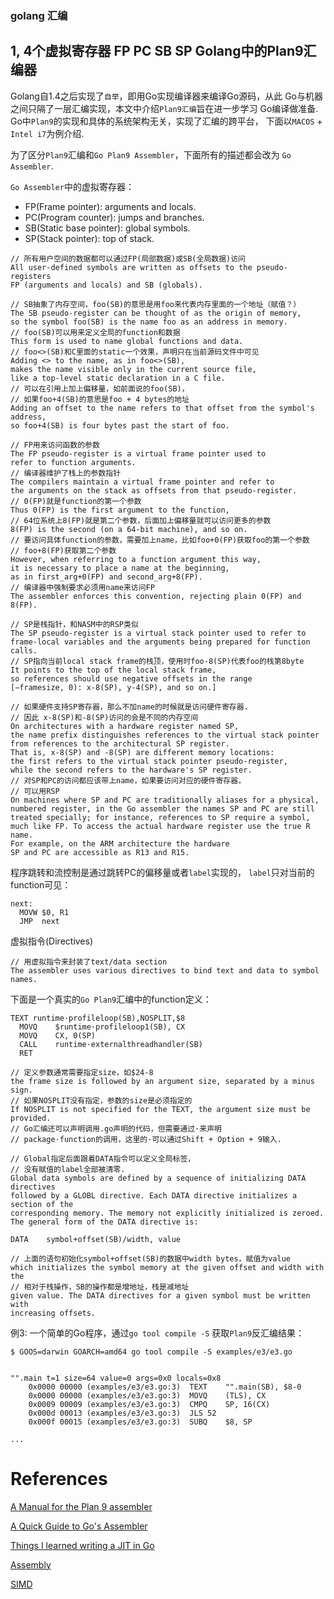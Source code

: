 ### golang 汇编
1, 4个虚拟寄存器  FP PC SB SP
Golang中的Plan9汇编器
-----------------

Golang自1.4之后实现了`自举`，即用Go实现编译器来编译Go源码，从此
Go与机器之间只隔了一层汇编实现，本文中介绍`Plan9汇编`旨在进一步学习
Go编译做准备. Go中`Plan9`的实现和具体的系统架构无关，实现了汇编的跨平台，
下面以`MACOS` + `Intel i7`为例介绍.

为了区分`Plan9`汇编和`Go Plan9 Assembler`，下面所有的描述都会改为
`Go Assembler`.

`Go Assembler`中的虚拟寄存器：

* FP(Frame pointer): arguments and locals.
* PC(Program counter): jumps and branches.
* SB(Static base pointer): global symbols.
* SP(Stack pointer): top of stack.


```
// 所有用户空间的数据都可以通过FP(局部数据)或SB(全局数据)访问
All user-defined symbols are written as offsets to the pseudo-registers
FP (arguments and locals) and SB (globals).

// SB抽象了内存空间，foo(SB)的意思是用foo来代表内存里面的一个地址（赋值？）
The SB pseudo-register can be thought of as the origin of memory,
so the symbol foo(SB) is the name foo as an address in memory.
// foo(SB)可以用来定义全局的function和数据
This form is used to name global functions and data.
// foo<>(SB)和C里面的static一个效果，声明只在当前源码文件中可见
Adding <> to the name, as in foo<>(SB),
makes the name visible only in the current source file,
like a top-level static declaration in a C file.
// 可以在引用上加上偏移量，如前面说的foo(SB)，
// 如果foo+4(SB)的意思是foo + 4 bytes的地址
Adding an offset to the name refers to that offset from the symbol's address,
so foo+4(SB) is four bytes past the start of foo.

// FP用来访问函数的参数
The FP pseudo-register is a virtual frame pointer used to
refer to function arguments.
// 编译器维护了栈上的参数指针
The compilers maintain a virtual frame pointer and refer to
the arguments on the stack as offsets from that pseudo-register.
// 0(FP)就是function的第一个参数
Thus 0(FP) is the first argument to the function,
// 64位系统上8(FP)就是第二个参数，后面加上偏移量就可以访问更多的参数
8(FP) is the second (on a 64-bit machine), and so on.
// 要访问具体function的参数，需要加上name，比如foo+0(FP)获取foo的第一个参数
// foo+8(FP)获取第二个参数
However, when referring to a function argument this way,
it is necessary to place a name at the beginning,
as in first_arg+0(FP) and second_arg+8(FP).
// 编译器中强制要求必须用name来访问FP
The assembler enforces this convention, rejecting plain 0(FP) and 8(FP).

// SP是栈指针，和NASM中的RSP类似
The SP pseudo-register is a virtual stack pointer used to refer to
frame-local variables and the arguments being prepared for function calls.
// SP指向当前local stack frame的栈顶，使用时foo-8(SP)代表foo的栈第8byte
It points to the top of the local stack frame,
so references should use negative offsets in the range
[−framesize, 0): x-8(SP), y-4(SP), and so on.]

// 如果硬件支持SP寄存器，那么不加name的时候就是访问硬件寄存器.
// 因此 x-8(SP)和-8(SP)访问的会是不同的内存空间
On architectures with a hardware register named SP,
the name prefix distinguishes references to the virtual stack pointer
from references to the architectural SP register.
That is, x-8(SP) and -8(SP) are different memory locations:
the first refers to the virtual stack pointer pseudo-register,
while the second refers to the hardware's SP register.
// 对SP和PC的访问都应该带上name，如果要访问对应的硬件寄存器，
// 可以用RSP
On machines where SP and PC are traditionally aliases for a physical,
numbered register, in the Go assembler the names SP and PC are still
treated specially; for instance, references to SP require a symbol,
much like FP. To access the actual hardware register use the true R name.
For example, on the ARM architecture the hardware
SP and PC are accessible as R13 and R15.
```

程序跳转和流控制是通过跳转PC的偏移量或者`label`实现的，
`label`只对当前的function可见：

```
next:
  MOVW $0, R1
  JMP  next
```

虚拟指令(Directives)

```
// 用虚拟指令来封装了text/data section
The assembler uses various directives to bind text and data to symbol names.
```

下面是一个真实的`Go Plan9`汇编中的function定义：

```
TEXT runtime·profileloop(SB),NOSPLIT,$8
  MOVQ    $runtime·profileloop1(SB), CX
  MOVQ    CX, 0(SP)
  CALL    runtime·externalthreadhandler(SB)
  RET

// 定义参数通常需要指定size，如$24-8
the frame size is followed by an argument size, separated by a minus sign.
// 如果NOSPLIT没有指定，参数的size是必须指定的
If NOSPLIT is not specified for the TEXT, the argument size must be provided.
// Go汇编还可以声明调用.go声明的代码，但需要通过·来声明
// package·function的调用，这里的·可以通过Shift + Option + 9输入.

// Global指定后面跟着DATA指令可以定义全局标签，
// 没有赋值的label全部被清零.
Global data symbols are defined by a sequence of initializing DATA directives
followed by a GLOBL directive. Each DATA directive initializes a section of the
corresponding memory. The memory not explicitly initialized is zeroed.
The general form of the DATA directive is:

DATA    symbol+offset(SB)/width, value

// 上面的语句初始化symbol+offset(SB)的数据中width bytes，赋值为value
which initializes the symbol memory at the given offset and width with the
// 相对于栈操作，SB的操作都是增地址，栈是减地址
given value. The DATA directives for a given symbol must be written with
increasing offsets.
```

例3: 一个简单的Go程序，通过`go tool compile -S` 获取`Plan9`反汇编结果：

```
$ GOOS=darwin GOARCH=amd64 go tool compile -S examples/e3/e3.go


"".main t=1 size=64 value=0 args=0x0 locals=0x8
	0x0000 00000 (examples/e3/e3.go:3)	TEXT	"".main(SB), $8-0
	0x0000 00000 (examples/e3/e3.go:3)	MOVQ	(TLS), CX
	0x0009 00009 (examples/e3/e3.go:3)	CMPQ	SP, 16(CX)
	0x000d 00013 (examples/e3/e3.go:3)	JLS	52
	0x000f 00015 (examples/e3/e3.go:3)	SUBQ	$8, SP

...
```

# References

[A Manual for the Plan 9 assembler](http://plan9.bell-labs.com/sys/doc/asm.html)

[A Quick Guide to Go's Assembler](https://golang.org/doc/asm)

[Things I learned writing a JIT in Go](http://nelhagedebugsshit.tumblr.com/post/84342207533/things-i-learned-writing-a-jit-in-go)

[Assembly](https://goroutines.com/asm)

[SIMD](https://en.wikipedia.org/wiki/SIMD)
